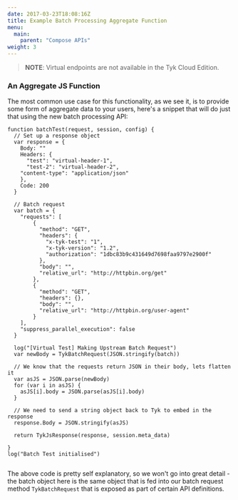 ```yaml
---
date: 2017-03-23T18:08:16Z
title: Example Batch Processing Aggregate Function
menu:
  main:
    parent: "Compose APIs"
weight: 3 
---
```


> **NOTE**: Virtual endpoints are not available in the Tyk Cloud Edition.

### An Aggregate JS Function

The most common use case for this functionality, as we see it, is to provide some form of aggregate data to your users, here's a snippet that will do just that using the new batch processing API:

```{.copyWrapper}
function batchTest(request, session, config) {
  // Set up a response object
  var response = {
    Body: ""
    Headers: {
      "test": "virtual-header-1",
      "test-2": "virtual-header-2",
    "content-type": "application/json"
    },
    Code: 200
  }
    
  // Batch request
  var batch = {
    "requests": [
        {
          "method": "GET",
          "headers": {
            "x-tyk-test": "1",
            "x-tyk-version": "1.2",
            "authorization": "1dbc83b9c431649d7698faa9797e2900f"
          },
          "body": "",
          "relative_url": "http://httpbin.org/get"
        },
        {
          "method": "GET",
          "headers": {},
          "body": "",
          "relative_url": "http://httpbin.org/user-agent"
        }
    ],
    "suppress_parallel_execution": false
  }
    
  log("[Virtual Test] Making Upstream Batch Request")
  var newBody = TykBatchRequest(JSON.stringify(batch))
    
  // We know that the requests return JSON in their body, lets flatten it
  var asJS = JSON.parse(newBody)
  for (var i in asJS) {
    asJS[i].body = JSON.parse(asJS[i].body)
  }
    
  // We need to send a string object back to Tyk to embed in the response
  response.Body = JSON.stringify(asJS)
    
  return TykJsResponse(response, session.meta_data)
    
}
log("Batch Test initialised")
                
```

The above code is pretty self explanatory, so we won't go into great detail - the batch object here is the same object that is fed into our batch request method `TykBatchRequest` that is exposed as part of certain API definitions.